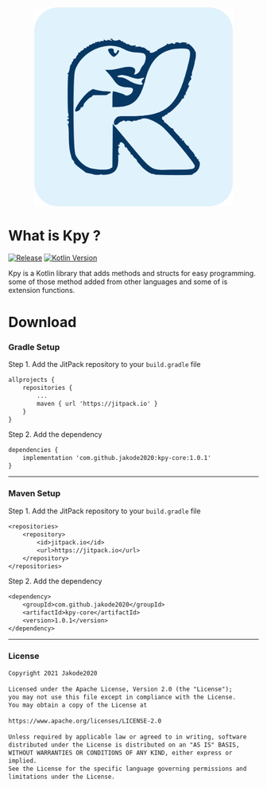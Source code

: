 <div align='center'>
    <img src="kpy.png" alt="kpy logo" width="400" height="400">
</div>


# What is Kpy ?

[![Release](https://img.shields.io/github/release/jakode2020/Kpy.svg?style=flat)](https://jitpack.io/#jakode2020/kpy-core)
[![Kotlin Version](https://img.shields.io/badge/kotlin-1.5.30-ff8a0d.svg)](https://kotlinlang.org)

Kpy is a Kotlin library that adds methods and structs for easy programming. some of those method added from other languages and some of is extension functions.

# Download
### Gradle Setup
Step 1. Add the JitPack repository to your `build.gradle` file
```
allprojects {
    repositories {
        ...
        maven { url 'https://jitpack.io' }
    }
}
```
Step 2. Add the dependency
```
dependencies {
    implementation 'com.github.jakode2020:kpy-core:1.0.1'
}
```
***
### Maven Setup
Step 1. Add the JitPack repository to your `build.gradle` file
```
<repositories>
    <repository>
        <id>jitpack.io</id>
        <url>https://jitpack.io</url>
    </repository>
</repositories>
```
Step 2. Add the dependency
```
<dependency>
    <groupId>com.github.jakode2020</groupId>
    <artifactId>kpy-core</artifactId>
    <version>1.0.1</version>
</dependency>
```
***
### License
```
Copyright 2021 Jakode2020 

Licensed under the Apache License, Version 2.0 (the "License");
you may not use this file except in compliance with the License.
You may obtain a copy of the License at

https://www.apache.org/licenses/LICENSE-2.0

Unless required by applicable law or agreed to in writing, software
distributed under the License is distributed on an "AS IS" BASIS,
WITHOUT WARRANTIES OR CONDITIONS OF ANY KIND, either express or implied.
See the License for the specific language governing permissions and
limitations under the License.
```
